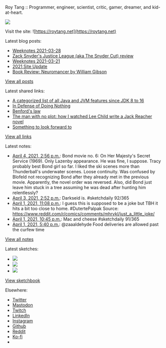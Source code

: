 Roy Tang :: Programmer, engineer, scientist, critic, gamer, dreamer, and kid-at-heart.

![](https://roytang.net/static/img/profile.jpg)

Visit the site: ![https://roytang.net](https://roytang.net)

Latest blog posts:

- [Weeknotes 2021-03-28](https://roytang.net/2021/03/weeknotes-2021-03-28/)
- [Zack Snyder&#x27;s Justice League (aka The Snyder Cut) review](https://roytang.net/2021/03/snyder-cut/)
- [Weeknotes 2021-03-21](https://roytang.net/2021/03/weeknotes-2021-03-21/)
- [2021 Site Update](https://roytang.net/2021/03/2021-site-update/)
- [Book Review: Neuromancer by William Gibson](https://roytang.net/2021/03/neuromancer/)

[View all posts](https://roytang.net/blog)

Latest shared links:

- [A categorized list of all Java and JVM features since JDK 8 to 16](https://roytang.net/2021/04/a-categorized-list-of-all-java-and-jvm-features-since-jdk-8-to-16/)
- [In Defense of Doing Nothing](https://roytang.net/2021/04/in-defense-of-doing-nothing/)
- [Benford&#x27;s law](https://roytang.net/2021/04/benfords-law/)
- [The man with no plot: how I watched Lee Child write a Jack Reacher novel](https://roytang.net/2021/04/the-man-with-no-plot-how-i-watched-lee-child-write-a-jack-reacher-novel/)
- [Something to look forward to](https://roytang.net/2021/03/something-to-look-forward-to/)

[View all links](https://roytang.net/links)

Latest notes:

- [April 4, 2021, 2:56 p.m.](https://roytang.net/2021/04/1a1ab3ad610478ba3b672b0a89c26333/): Bond movie no. 6: On Her Majesty&#x27;s Secret Service (1969). Only Lazenby appearance. He was fine, I suppose. Tracy probably best Bond girl so far. I liked the ski scenes more than Thunderball&#x27;s underwater scenes. Loose continuity. Was confused by Blofeld not recognizing Bond after they already met in the previous movie. Apparently, the novel order was reversed. Also, did Bond just leave him stuck in a tree assuming he was dead after hunting him relentlessly?
- [April 3, 2021, 2:52 p.m.](https://roytang.net/2021/04/1378238889853284355/): Darkseid is. #sketchdaily 92/365
- [April 1, 2021, 11:08 p.m.](https://roytang.net/2021/04/1377639106516189187/): I guess this is supposed to be a joke but TBH it hits a bit too close to home. #DutertePalpak Source: https://www.reddit.com/r/comics/comments/mhrvkl/just_a_little_joke/
- [April 1, 2021, 10:45 p.m.](https://roytang.net/2021/04/1377633231311372288/): Mac and cheese #sketchdaily 91/365
- [April 1, 2021, 5:40 p.m.](https://roytang.net/2021/04/1377556584780361732/): @zaaaldehyde Food deliveries are allowed past the curfew time

[View all notes](https://roytang.net/notes)

Latest sketches:


- ![](https://roytang.net/media/cache/76/1d/761d05a296970f87b265baadf6a474a0.jpg)
- ![](https://roytang.net/media/cache/fc/33/fc33908b224cc4917773dec39b3d5f8f.jpg)
- ![](https://roytang.net/media/cache/0c/f5/0cf5c79da07e7e6f6ca18e1aef0fc5b5.jpg)

[View sketchbook](https://roytang.net/albums/sketchbook)


Elsewhere:

- [Twitter](https://twitter.com/roytang)
- [Mastodon](https://mastodon.technology/@roytang)
- [Twitch](https://twitch.tv/twitchyroy)
- [LinkedIn](https://www.linkedin.com/in/roytang)
- [Instagram](https://instagram.com/roytang0400)
- [Github](https://github.com/roytang)
- [Reddit](https://reddit.com/u/hungryroy)
- [Ko-fi](https://ko-fi.com/roytang)
- [](mailto:hello@roytang.net)
